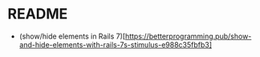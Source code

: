 # README
- (show/hide elements in Rails 7)[https://betterprogramming.pub/show-and-hide-elements-with-rails-7s-stimulus-e988c35fbfb3]